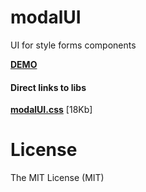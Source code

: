 modalUI
=======

UI for style forms components


<a href="http://vadimsva.github.io/modalUI/" target="_blank"><b>DEMO</b></a>


<h4>Direct links to libs</h4>
<a href="http://vadimsva.github.io/formsUI/modalUI.css" target="_blank"><b>modalUI.css</b></a> [18Kb]<br>



License
=======

The MIT License (MIT)
